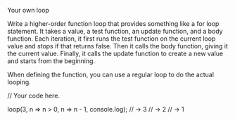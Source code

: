 Your own loop


Write a higher-order function loop that provides something like a for loop statement. It takes a value, a test function, an update function, and a body function. Each iteration, it first runs the test function on the current loop value and stops if that returns false. Then it calls the body function, giving it the current value. Finally, it calls the update function to create a new value and starts from the beginning.

When defining the function, you can use a regular loop to do the actual looping.

// Your code here.

loop(3, n => n > 0, n => n - 1, console.log);
// → 3
// → 2
// → 1